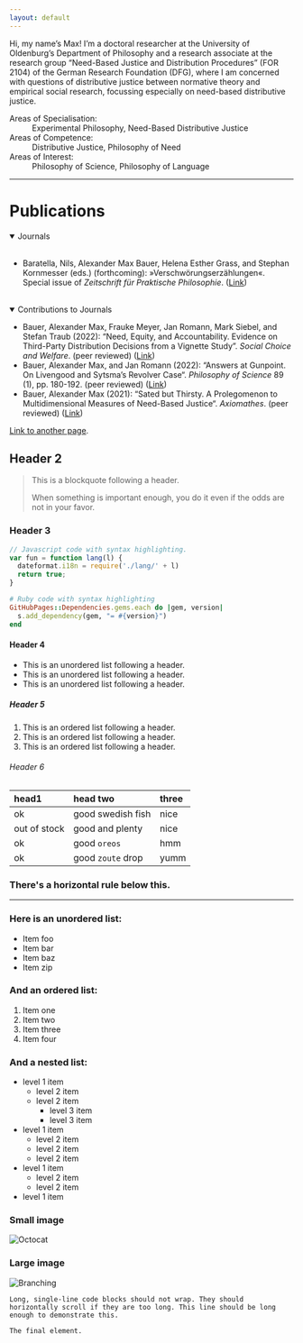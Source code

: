 ```yaml
---
layout: default
---
```


Hi, my name’s Max! I’m a doctoral researcher at the University of Oldenburg’s Department of Philosophy and a research associate at the research group “Need-Based Justice and Distribution Procedures” (FOR 2104) of the German Research Foundation (DFG), where I am concerned with questions of distributive justice between normative theory and empirical social research, focussing especially on need-based distributive justice.

<dl>
   <dt>Areas of Specialisation:</dt>
      <dd>Experimental Philosophy, Need-Based Distributive Justice</dd>
   <dt>Areas of Competence:</dt>
      <dd>Distributive Justice, Philosophy of Need</dd>
   <dt>Areas of Interest:</dt>
      <dd>Philosophy of Science, Philosophy of Language</dd>
</dl>

---

# Publications

<details open>
   <summary>Journals</summary>
   <br>
   
   * Baratella, Nils, Alexander Max Bauer, Helena Esther Grass, and Stephan Kornmesser (eds.) (forthcoming): »Verschwörungserzählungen«. Special issue of _Zeitschrift für Praktische Philosophie_. ([Link](https://www.praktische-philosophie.org/zfpp/index))   
</details>
<br>

<details open>
   <summary>Contributions to Journals</summary>
   
   * Bauer, Alexander Max, Frauke Meyer, Jan Romann, Mark Siebel, and Stefan Traub (2022): “Need, Equity, and Accountability. Evidence on Third-Party Distribution Decisions from a Vignette Study”. _Social Choice and Welfare_. (peer reviewed) ([Link](https://link.springer.com/article/10.1007/s00355-022-01410-w))
   * Bauer, Alexander Max, and Jan Romann (2022): “Answers at Gunpoint. On Livengood and Sytsma’s Revolver Case“. _Philosophy of Science_ 89 (1), pp. 180-192. (peer reviewed) ([Link](https://www.cambridge.org/core/journals/philosophy-of-science/article/answers-at-gunpoint-on-livengood-and-sytsmas-revolver-case/A02B16770F20B1321ACDFEAD44010589))
   * Bauer, Alexander Max (2021): “Sated but Thirsty. A Prolegomenon to Multidimensional Measures of Need-Based Justice“. _Axiomathes_. (peer reviewed) ([Link](https://link.springer.com/article/10.1007/s10516-021-09538-7))
   
</details>

[Link to another page](./another-page.html).

## Header 2

> This is a blockquote following a header.
>
> When something is important enough, you do it even if the odds are not in your favor.

### Header 3

```js
// Javascript code with syntax highlighting.
var fun = function lang(l) {
  dateformat.i18n = require('./lang/' + l)
  return true;
}
```

```ruby
# Ruby code with syntax highlighting
GitHubPages::Dependencies.gems.each do |gem, version|
  s.add_dependency(gem, "= #{version}")
end
```

#### Header 4

*   This is an unordered list following a header.
*   This is an unordered list following a header.
*   This is an unordered list following a header.

##### Header 5

1.  This is an ordered list following a header.
2.  This is an ordered list following a header.
3.  This is an ordered list following a header.

###### Header 6

| head1        | head two          | three |
|:-------------|:------------------|:------|
| ok           | good swedish fish | nice  |
| out of stock | good and plenty   | nice  |
| ok           | good `oreos`      | hmm   |
| ok           | good `zoute` drop | yumm  |

### There's a horizontal rule below this.

* * *

### Here is an unordered list:

*   Item foo
*   Item bar
*   Item baz
*   Item zip

### And an ordered list:

1.  Item one
1.  Item two
1.  Item three
1.  Item four

### And a nested list:

- level 1 item
  - level 2 item
  - level 2 item
    - level 3 item
    - level 3 item
- level 1 item
  - level 2 item
  - level 2 item
  - level 2 item
- level 1 item
  - level 2 item
  - level 2 item
- level 1 item

### Small image

![Octocat](https://github.githubassets.com/images/icons/emoji/octocat.png)

### Large image

![Branching](https://guides.github.com/activities/hello-world/branching.png)

```
Long, single-line code blocks should not wrap. They should horizontally scroll if they are too long. This line should be long enough to demonstrate this.
```

```
The final element.
```

